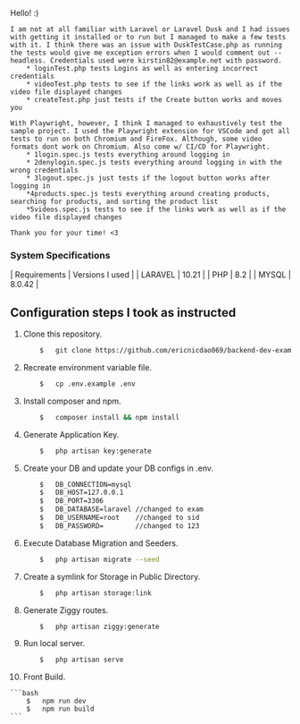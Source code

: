 Hello! :)
    
    I am not at all familiar with Laravel or Laravel Dusk and I had issues with getting it installed or to run but I managed to make a few tests with it. I think there was an issue with DuskTestCase.php as running the tests would give me exception errors when I would comment out --headless. Credentials used were kirstin82@example.net with password.
        * loginTest.php tests Logins as well as entering incorrect credentials
        * videoTest.php tests to see if the links work as well as if the video file displayed changes
        * createTest.php just tests if the Create button works and moves you
    
    With Playwright, however, I think I managed to exhaustively test the sample project. I used the Playwright extension for VSCode and got all tests to run on both Chromium and FireFox. Although, some video formats dont work on Chromium. Also come w/ CI/CD for Playwright.
        * 1login.spec.js tests everything around logging in 
        * 2denylogin.spec.js tests everything around logging in with the wrong credentials
        * 3logout.spec.js just tests if the logout button works after logging in
        *4products.spec.js tests everything around creating products, searching for products, and sorting the product list
        *5videos.spec.js tests to see if the links work as well as if the video file displayed changes
    
    Thank you for your time! <3
        
### System Specifications
| Requirements | Versions I used |
|   LARAVEL    | 10.21           |
|     PHP      | 8.2             |
|    MYSQL     | 8.0.42          |

## Configuration steps I took as instructed
1.  Clone this repository.

    ```bash
        $   git clone https://github.com/ericnicdao069/backend-dev-exam.git
    ```

2.  Recreate environment variable file.

    ```bash
        $   cp .env.example .env
    ```

3.  Install composer and npm.

    ```bash
        $   composer install && npm install
    ```

4.  Generate Application Key.

    ```bash
        $   php artisan key:generate
    ```

5.  Create your DB and update your DB configs in .env.

    ```bash
        $   DB_CONNECTION=mysql
        $   DB_HOST=127.0.0.1
        $   DB_PORT=3306
        $   DB_DATABASE=laravel //changed to exam
        $   DB_USERNAME=root    //changed to sid
        $   DB_PASSWORD=        //changed to 123
    ```

6.  Execute Database Migration and Seeders.

    ```bash
        $   php artisan migrate --seed
    ```

7.  Create a symlink for Storage in Public Directory.

    ```bash
        $   php artisan storage:link
    ```

8.  Generate Ziggy routes.

    ```bash
        $   php artisan ziggy:generate
    ```

9.  Run local server.

    ```bash
        $   php artisan serve
    ```

10.  Front Build.

    ```bash
        $   npm run dev
        $   npm run build
    ```
